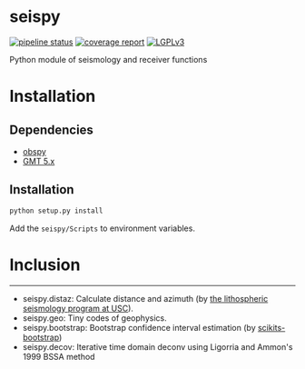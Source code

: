 # seispy

[![pipeline status](https://git.nju.edu.cn/geophy/seispy/badges/master/pipeline.svg)](https://git.nju.edu.cn/geophy/seispy/commits/master)
[![coverage report](https://git.nju.edu.cn/geophy/seispy/badges/master/coverage.svg)](https://git.nju.edu.cn/geophy/seispy/commits/master)
[![LGPLv3](https://www.gnu.org/graphics/lgplv3-88x31.png)](https://www.gnu.org/licenses/lgpl.html)

Python module of seismology and  receiver functions

# Installation
## Dependencies
  * [obspy](http://docs.obspy.org)<br />
  * [GMT 5.x](http://gmt.soest.hawaii.edu)<br />
  
## Installation
```Python
python setup.py install
```
Add the ```seispy/Scripts``` to environment	variables.
# Inclusion
--------------
  * seispy.distaz: Calculate distance and azimuth (by [the lithospheric seismology program at USC](http://www.seis.sc.edu/software/distaz/)).<br />
  * seispy.geo: Tiny codes of geophysics.
  * seispy.bootstrap: Bootstrap confidence interval estimation (by [scikits-bootstrap](https://github.com/cgevans/scikits-bootstrap))
  * seispy.decov: Iterative time domain deconv using Ligorria and Ammon's 1999 BSSA method
